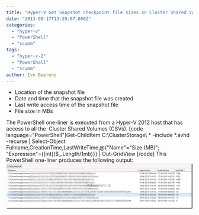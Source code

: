 ```yaml
---
title: "Hyper-V Get Snapshot checkpoint file sizes on Cluster Shared Volumes with PowerShell"
date: "2013-09-17T13:39:07.000Z"
categories: 
  - "hyper-v"
  - "PowerShell"
  - "scvmm"
tags: 
  - "hyper-v-2"
  - "PowerShell"
  - "scvmm"
author: Ivo Beerens
---
```


- Location of the snapshot file
- Date and time that the snapshot file was created
- Last write access time of the snapshot file
- File size in MBs

The PowerShell one-liner is executed from a Hyper-V 2012 host that has access to all the  Cluster Shared Volumes (CSVs). \[code language="PowerShell"\]Get-ChildItem C:\\ClusterStorage\\ \* -include \*.avhd -recurse | Select-Object Fullname,CreationTime,LastWriteTime,@{"Name"="Size (MB)"; "Expression"={\[int\]($\_.Length/1mb)}} | Out-GridView \[/code\] This PowerShell one-liner produces the following output: [![image](images/image_thumb.png "image")](images/image.png)



